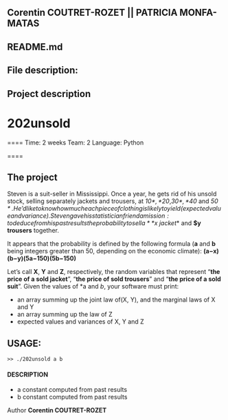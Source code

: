 ##
## Corentin COUTRET-ROZET || PATRICIA MONFA-MATAS
## README.md
## File description:
## Project description
##

202unsold
===

====
Time:       2 weeks
Team:       2
Language:   Python

====

The project
----
Steven is a suit-seller in Mississippi. Once a year, he gets rid of his unsold stock, selling separately jackets and trousers, at *$10*,*$20*,*$30*,*$40* and *$50*.
He’d like to know how much each piece of clothing is likely to yield (expected value and variance).
Steven gave his statistician friend a mission: to deduce from his past results the probability to sell a **$x jacket** and **$y trousers** together.

It appears that the probability is defined by the following formula (**a** and **b** being integers greater than 50, depending on the economic climate):
    **(a−x)(b−y)(5a−150)(5b−150)**

Let’s call **X**, **Y** and **Z**, respectively, the random variables that represent “**the price of a sold jacket**”, “**the price of sold trousers**” and “**the price of a sold suit**”. Given the values of *a and *b*, your software must print:
* an array summing up the joint law of(X, Y), and the marginal laws of X and Y
* an array summing up the law of Z
* expected values and variances of X, Y and Z

## USAGE:

```
>> ./202unsold a b
```

#### DESCRIPTION
* a       constant computed from past results
* b       constant computed from past results

Author **Corentin COUTRET-ROZET**